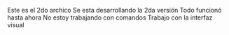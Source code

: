 Este es el 2do archico
Se esta desarrollando la 2da versión
Todo funcionó hasta ahora
No estoy trabajando con comandos
Trabajo con la interfaz visual
